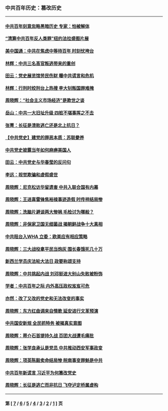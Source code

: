 ### 中共百年历史：篡改历史
---
#### [中共百年刻意忽略黑暗历史 专家：怕被解体](../../pages/nf1176115/n13056056.md?06300430) 
#### [“清算中共百年反人类罪”纽约法拉盛图片展](../../pages/nf1176115/n13052220.md?06300430) 
#### [美中国通：中共在焦虑中等待百年 时刻忧垮台](../../pages/nf1176115/n13048820.md?06300430) 
#### [林辉：中共三名高官叛逃带来的重创](../../pages/nf1176115/n13035206.md?06300430) 
#### [田云：党史展览馆劳民伤财 曝中共谎言和危机](../../pages/nf1176115/n13033900.md?06300430) 
#### [林辉：行刑时绞刑台上热搜 李大钊叛国罪难掩](../../pages/nf1176115/n13031965.md?06300430) 
#### [周晓辉：“社会主义市场经济”是欺世之谈](../../pages/nf1176115/n13024090.md?06300430) 
#### [岳山：中共一大旧址升级 四桩不堪事挥之不去](../../pages/nf1176115/n13021697.md?06300430) 
#### [张菁：长征是溃败逃亡还是北上抗日？](../../pages/nf1176115/n13020585.md?06300430) 
#### [【中共党史】建党的罪恶本质：苏联豢养](../../pages/nf1176115/n13011888.md?06300430) 
#### [中共党史披露当年如何麻痹美国人](../../pages/nf1176115/n12966400.md?06300430) 
#### [田云：中共党史与华春莹的反问句](../../pages/nf1176115/n12765178.md?06300430) 
#### [李远：视觉欺骗和虚假盛世](../../pages/nf1176115/n12993376.md?06300430) 
#### [周晓辉：尼克松访华留遗害 中共入联合国有内幕](../../pages/nf1176115/n12991422.md?06300430) 
#### [周晓辉：王进喜雷锋焦裕禄事迹造假 时传祥结局惨](../../pages/nf1176115/n12985497.md?06300430) 
#### [周晓辉：洗脑片避谈两大惨祸 毛检讨为哪般？](../../pages/nf1176115/n12971285.md?06300430) 
#### [周晓辉：非保家卫国无细菌战 揭朝鲜战争十大真相](../../pages/nf1176115/n12954161.md?06300430) 
#### [中共阻台入WHA 立委：欧美应有相应策略](../../pages/nf1176115/n12939343.md?06300430) 
#### [周晓辉：三大战役拿平民当炮灰 围长春饿死几十万](../../pages/nf1176115/n12934921.md?06300430) 
#### [新西兰学员庆法轮大法日 政要称颂支持](../../pages/nf1176115/n12932715.md?06300430) 
#### [周晓辉：中共挑起内战 刘邓挺进大别山失败被粉饰](../../pages/nf1176115/n12929004.md?06300430) 
#### [学者：中共百年之际 内外高压政权岌岌可危](../../pages/nf1176115/n12925426.md?06300430) 
#### [亦然：改了又改的党史和无法改变的事实](../../pages/nf1176115/n12919443.md?06300430) 
#### [周晓辉：东方红曲调来自情歌 延安进行文革预演](../../pages/nf1176115/n12914429.md?06300430) 
#### [中共国安新规 全民抓特务 被揭真实意图](../../pages/nf1176115/n12911615.md?06300430) 
#### [周晓辉：蒋介石首提持久战 百团大战遭毛痛批](../../pages/nf1176115/n12909231.md?06300430) 
#### [周晓辉：张学良承认是党员 中共推动西安军事政变](../../pages/nf1176115/n12903066.md?06300430) 
#### [周晓辉：项英陈毅卖命结局惨 皖南事变罪魁是中共](../../pages/nf1176115/n12898534.md?06300430) 
#### [中共百年新谎言 习近平为何篡改党史](../../pages/nf1176115/n12895950.md?06300430) 
#### [周晓辉：长征是逃亡而非抗日 飞夺泸定桥属虚构](../../pages/nf1176115/n12893665.md?06300430) 

---
#### 第 [ [7](./7.md?06300430) / [6](./6.md?06300430) / [5](./5.md?06300430) / [4](./4.md?06300430) / [3](./3.md?06300430) / [2](./2.md?06300430) / [1](./1.md?06300430) ] 页
